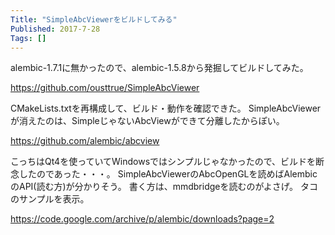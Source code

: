 ```yaml
---
Title: "SimpleAbcViewerをビルドしてみる"
Published: 2017-7-28
Tags: []
---
```


alembic-1.7.1に無かったので、alembic-1.5.8から発掘してビルドしてみた。


https://github.com/ousttrue/SimpleAbcViewer

CMakeLists.txtを再構成して、ビルド・動作を確認できた。
SimpleAbcViewerが消えたのは、SimpleじゃないAbcViewができて分離したからぽい。

https://github.com/alembic/abcview

こっちはQt4を使っていてWindowsではシンプルじゃなかったので、ビルドを断念したのであった・・・。
SimpleAbcViewerのAbcOpenGLを読めばAlembicのAPI(読む方)が分かりそう。
書く方は、mmdbridgeを読むのがよさげ。
タコのサンプルを表示。

https://code.google.com/archive/p/alembic/downloads?page=2


